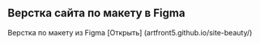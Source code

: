 ## Верстка сайта по макету в Figma
Верстка по макету из Figma [Открыть] (artfront5.github.io/site-beauty/)
